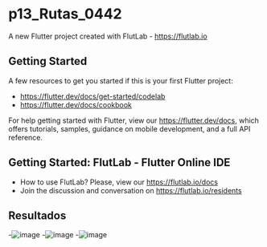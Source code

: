 # p13_Rutas_0442

A new Flutter project created with FlutLab - https://flutlab.io

## Getting Started

A few resources to get you started if this is your first Flutter project:

- https://flutter.dev/docs/get-started/codelab
- https://flutter.dev/docs/cookbook

For help getting started with Flutter, view our
https://flutter.dev/docs, which offers tutorials,
samples, guidance on mobile development, and a full API reference.

## Getting Started: FlutLab - Flutter Online IDE

- How to use FlutLab? Please, view our https://flutlab.io/docs
- Join the discussion and conversation on https://flutlab.io/residents

## Resultados
-![image](https://github.com/Aric-Mirray-Capistran-Tenorio/rutas-6J-0442/assets/143548368/d3cfa5f5-892a-49d2-b1bc-dfea051b91a5)
-![image](https://github.com/Aric-Mirray-Capistran-Tenorio/rutas-6J-0442/assets/143548368/477a658e-b498-4ac2-a223-1d61df160395)
-![image](https://github.com/Aric-Mirray-Capistran-Tenorio/rutas-6J-0442/assets/143548368/99ee0a3c-56b2-4339-81e5-7c4314a6d090)




